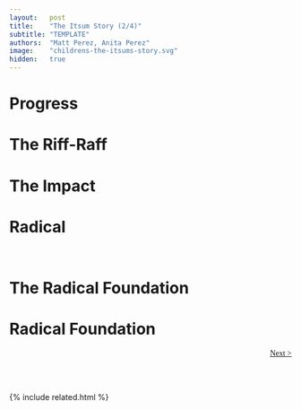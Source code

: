 ```yaml
---
layout:   post
title:    "The Itsum Story (2/4)"
subtitle: "TEMPLATE"
authors:  "Matt Perez, Anita Perez"
image:    "childrens-the-itsums-story.svg"
hidden:   true
---
```


<div style='display:none; '>
 <p>How their story continues&hellip;</p>
</div>

<h1>Progress</h1>
 <p></p>

<h1>The Riff-Raff</h1>
 <p></p>

<h1>The Impact</h1>
 <p></p>

<h1>Radical</h1>
 <p></p>

<br/>

<h1>The Radical Foundation</h1>
 <p></p>

<h1></p>

<h1>Radical Foundation</h1>
 <p></p>

<div style="margin-bottom:1in; font-family: American Typewriter, serif; ">
 <span style="float:right; "> <a href="https://radicalcompanies.com/2024/09/01/the-itsums-story-02">Next &gt;</a></span>
</div>

{% include related.html %}